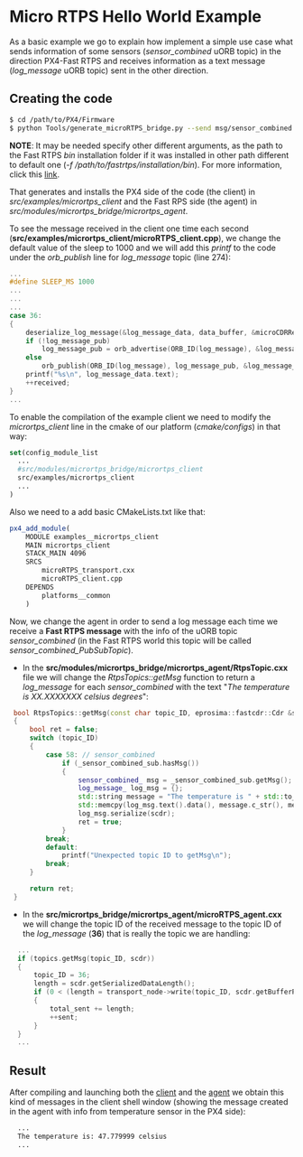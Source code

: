 # Micro RTPS Hello World Example

As a basic example we go to explain how implement a simple use case what sends information of some sensors (*sensor_combined* uORB topic) in the direction PX4-Fast RTPS and receives information as a text message (*log_message* uORB topic) sent in the other direction.

## Creating the code

  ``` sh
  $ cd /path/to/PX4/Firmware
  $ python Tools/generate_microRTPS_bridge.py --send msg/sensor_combined.msg --receive msg/sensor_combined.msg msg/log_message.msg -u src/examples/micrortps_client
  ```
**NOTE**: It may be needed specify other different arguments, as the path to the Fast RTPS *bin* installation folder if it was installed in other path different to default one (*-f /path/to/fastrtps/installation/bin*). For more information, click this [link](README.md#generate-and-installing-the-client-and-the-agent).

That generates and installs the PX4 side of the code (the client) in *src/examples/micrortps_client* and the Fast RPS side (the agent) in *src/modules/micrortps_bridge/micrortps_agent*.

To see the message received in the client one time each second (**src/examples/micrortps_client/microRTPS_client.cpp**), we change the default value of the sleep to 1000 and we will add this *printf* to the code under the *orb_publish* line for *log_message* topic (line 274):

  ```cpp
  ...
  #define SLEEP_MS 1000
  ...
  ...
  ...
  case 36:
  {
      deserialize_log_message(&log_message_data, data_buffer, &microCDRReader);
      if (!log_message_pub)
          log_message_pub = orb_advertise(ORB_ID(log_message), &log_message_data);
      else
          orb_publish(ORB_ID(log_message), log_message_pub, &log_message_data);
      printf("%s\n", log_message_data.text);
      ++received;
  }
  ...
  ```
To enable the compilation of the example client we need to modify the *micrortps_client* line in the cmake of our platform (*cmake/configs*) in that way:

``` cmake
set(config_module_list
  ...
  #src/modules/micrortps_bridge/micrortps_client
  src/examples/micrortps_client
  ...
)
```

Also we need to a add basic CMakeLists.txt like that:

``` cmake
px4_add_module(
	MODULE examples__micrortps_client
	MAIN micrortps_client
	STACK_MAIN 4096
	SRCS
		microRTPS_transport.cxx
		microRTPS_client.cpp
	DEPENDS
		platforms__common
	)
```

 Now, we change the agent in order to send a log message each time we receive a **Fast RTPS message** with the info of the uORB topic *sensor_combined* (in the Fast RTPS world this topic will be called *sensor_combined_PubSubTopic*).

  - In the **src/modules/micrortps_bridge/micrortps_agent/RtpsTopic.cxx** file we will change the *RtpsTopics::getMsg* function to return a *log_message* for each *sensor_combined* with the text "*The temperature is XX.XXXXXXX celsius degrees*":

```cpp
 bool RtpsTopics::getMsg(const char topic_ID, eprosima::fastcdr::Cdr &scdr)
 {
     bool ret = false;
     switch (topic_ID)
     {
         case 58: // sensor_combined
             if (_sensor_combined_sub.hasMsg())
             {
                 sensor_combined_ msg = _sensor_combined_sub.getMsg();
                 log_message_ log_msg = {};
                 std::string message = "The temperature is " + std::to_string(msg.baro_temp_celcius()) + " celsius degrees";
                 std::memcpy(log_msg.text().data(), message.c_str(), message.length());
                 log_msg.serialize(scdr);
                 ret = true;
             }
         break;
         default:
             printf("Unexpected topic ID to getMsg\n");
         break;
     }

     return ret;
 }
 ```

 - In the **src/micrortps_bridge/micrortps_agent/microRTPS_agent.cxx** we will change the topic ID of the received message to the topic ID of the *log_message* (**36**) that is really the topic we are handling:

```cpp
  ...
  if (topics.getMsg(topic_ID, scdr))
  {
      topic_ID = 36;
      length = scdr.getSerializedDataLength();
      if (0 < (length = transport_node->write(topic_ID, scdr.getBufferPointer(), length)))
      {
          total_sent += length;
          ++sent;
      }
  }
  ...
```
## Result

After compiling and launching both the [client](README.md#px4-firmware-the-micro-rtps-client) and the [agent](README.md#fast-rtps-the-micro-rtps-agent) we obtain this kind of messages in the client shell window (showing the message created in the agent with info from temperature sensor in the PX4 side):

```sh
  ...
  The temperature is: 47.779999 celsius
  ...
```
